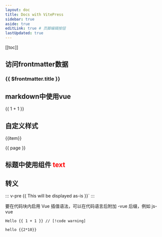 ```yaml
---
layout: doc
title: Docs with VitePress
sidebar: true
aside: true
editLink: true # 页脚编辑按钮
lastUpdated: true
---
```



[[toc]]

## 访问frontmatter数据

### {{ $frontmatter.title }}

## markdown中使用vue

{{ 1 + 1 }}

## 自定义样式
<span :class="$style.span" v-for="item in 3">{{item}}</span>

{{ page }}

## 标题中使用组件 <span style="color: red;">text</span>

## 转义
::: v-pre
{{ This will be displayed as-is }}`
:::

要在代码块内启用 Vue 插值语法，可以在代码语言后附加 -vue 后缀，例如 js-vue

```js-vue
Hello {{ 1 + 1 }} // [!code warning]
```

```md-vue
hello {{2*10}}
```


<script setup>
  import { useData } from 'vitepress';

  const { page } = useData()
</script>

<style module>
.span {
  color: red;
  margin-right: 10px;
  font-size: 22px;
  font-weight: 700;
}
</style>